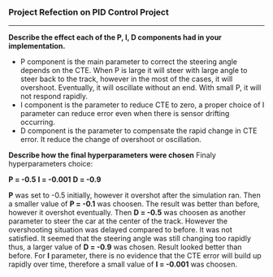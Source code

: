 ### Project Refection on PID Control Project
---
**Describe the effect each of the P, I, D components had in your implementation.**
- P component is the main parameter to correct the steering angle depends on the CTE. When P is large it will steer with large angle to steer back to the track, however in the most of the cases, it will overshoot. Eventually, it will oscillate without an end. With small P, it will not respond rapidly. 
- I component is the parameter to reduce CTE to zero, a proper choice of I parameter can reduce error even when there is sensor drifting occurring. 
- D component is the parameter to compensate the rapid change in CTE error. It reduce the change of overshoot or oscillation. 

**Describe how the final hyperparameters were chosen**
Finaly hyperparameters choice:

**P = -0.5**
**I = -0.001**
**D = -0.9**

**P** was set to -0.5 initially, however it overshot after the simulation ran. Then a smaller value of **P = -0.1** was choosen. The result was better than before, however it overshot eventually. Then **D = -0.5** was choosen as another parameter to steer the car at the center of the track. However the overshooting situation was delayed compared to before. It was not satisfied. It seemed that the steering angle was still changing too rapidly thus, a larger value of **D = -0.9** was chosen. Result looked better than before. For **I** parameter, there is no evidence that the CTE error will build up rapidly over time, therefore a small value of **I = -0.001** was choosen.
